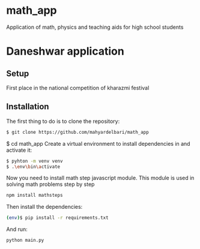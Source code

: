 # math_app
 Application of math, physics and teaching aids for high school students
# Daneshwar application

## Setup

First place in the national competition of kharazmi festival
## Installation
The first thing to do is to clone the repository:
```sh
$ git clone https://github.com/mahyardelbari/math_app
```
$ cd math_app
Create a virtual environment to install dependencies in and activate it:
```sh
$ pyhton -m venv venv
$ .\env\bin\activate
```


Now you need to install math step javascript module. This module is used in solving math problems step by step
```sh
npm install mathsteps
```
Then install the dependencies:
```sh
(env)$ pip install -r requirements.txt
```

And run: 
```sh
python main.py
```
